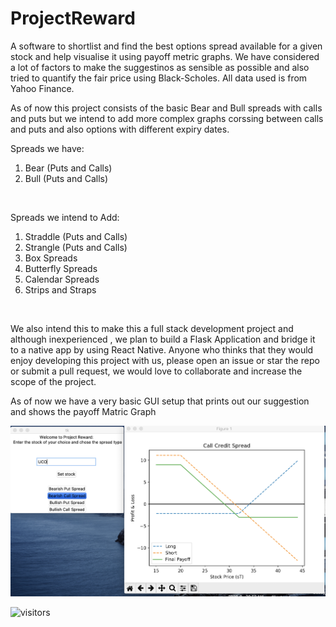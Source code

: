 # ProjectReward

A software to shortlist and find the best options spread available for a given stock and help visualise it using payoff metric graphs. We have considered a lot of factors to make the suggestinos as sensible as possible and also tried to quantify the fair price using Black-Scholes. All data used is from Yahoo Finance.

As of now this project consists of the basic Bear and Bull spreads with calls and puts but we intend to add more complex graphs corssing between calls and puts and also options with different expiry dates.

Spreads we have:
1. Bear (Puts and Calls)
2.  Bull (Puts and Calls) 
<br />

Spreads we intend to Add:
1. Straddle (Puts and Calls)
2. Strangle (Puts and Calls)
3. Box Spreads
4. Butterfly Spreads
5. Calendar Spreads
6. Strips and Straps
<br />

We also intend this to make this a full stack development project and although inexperienced , we plan to build a Flask Application and bridge it to a native app by using React Native. Anyone who thinks that they would enjoy developing this project with us, please open an issue or star the repo or submit a pull request, we would love to collaborate and increase the scope of the project. 

As of now we have a very basic GUI setup that prints out our suggestion and shows the payoff Matric Graph

<img src="GUI2.png" />
<br />


 ![visitors](https://visitor-badge.laobi.icu/badge?page_id=ChiragJhawar.ProjectReward)

